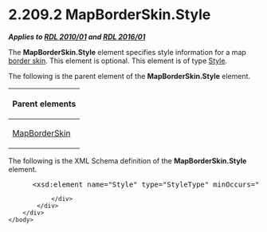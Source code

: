 <html dir="LTR" xmlns:mshelp="http://msdn.microsoft.com/mshelp" xmlns:ddue="http://ddue.schemas.microsoft.com/authoring/2003/5" xmlns:xlink="http://www.w3.org/1999/xlink" xmlns:tool="http://www.microsoft.com/tooltip">
    <head>
        <meta http-equiv="Content-Type" content="text/html; CHARSET=utf-8"></meta>
        <meta name="save" content="history"></meta>
        <title>2.209.2 MapBorderSkin.Style</title>
        <xml>
            <mshelp:toctitle title="2.209.2 MapBorderSkin.Style"></mshelp:toctitle>
            <mshelp:rltitle title="[MS-RDL]: MapBorderSkin.Style"></mshelp:rltitle>
            <mshelp:keyword index="A" term="23798ef4-d7ff-4b79-ba9c-a51f6d9b5149"></mshelp:keyword>
            <mshelp:attr name="DCSext.ContentType" value="open specification"></mshelp:attr>
            <mshelp:attr name="AssetID" value="23798ef4-d7ff-4b79-ba9c-a51f6d9b5149"></mshelp:attr>
            <mshelp:attr name="TopicType" value="kbRef"></mshelp:attr>
            <mshelp:attr name="DCSext.Title" value="[MS-RDL]: MapBorderSkin.Style" />
        </xml>
    </head>
    <body>
        <div id="header">
            <h1 class="heading">2.209.2 MapBorderSkin.Style</h1>
        </div>
        <div id="mainSection">
            <div id="mainBody">
                <div id="allHistory" class="saveHistory"></div>
                <div id="sectionSection0" class="section" name="collapseableSection">
                    

<p><b><i>Applies to </i></b><a href="3428e690-a348-4ec7-8a6a-8efb42d2cdee.md"><b><i>RDL 2010/01</i></b></a><b><i>
and </i></b><a href="52ce3983-2bfc-4e72-9359-42aaf5fe4509.md"><b><i>RDL 2016/01</i></b></a></p>

<p>The <b>MapBorderSkin.Style</b> element specifies style
information for a map <a href="b2482b3f-74ab-4ca8-a9e5-c07955011743.md#gt_38e5e1a0-1189-42d7-a373-9f03a2cee49d">border
skin</a>. This element is optional. This element is of type <a href="ea446209-9c6a-46ce-b472-fae8b8350b37.md">Style</a>. </p>

<p>The following is the parent element of the <b>MapBorderSkin.Style</b>
element.</p>

<table>
 <thead>
  <tr>
   <th>
   <p>Parent elements</p>
   </th>
  </tr>
 </thead>
 <tr>
  <td>
  <p><a href="eb333213-45f6-46a2-8cb2-c7a6e3915e6c.md">MapBorderSkin</a></p>
  </td>
 </tr>
</table>

<p>The following is the XML Schema definition of the <b>MapBorderSkin.Style</b>
element.</p>

<dl>
<dd>
<div><pre> &lt;xsd:element name=&quot;Style&quot; type=&quot;StyleType&quot; minOccurs=&quot;0&quot; /&gt;
</pre></div>
</dd></dl>


                </div>
            </div>
        </div>
    </body>
</html>